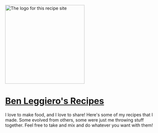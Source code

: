 
<a href="https://Recipes.BenLeggiero.me"><img src="https://Recipes.BenLeggiero.me/images/Social-Preview.png" alt="The logo for this recipe site" height="256" /></a>


# [Ben Leggiero's Recipes](Recipes.BenLeggiero.me) #

I love to make food, and I love to share! Here's some of my recipes that I made. Some evolved from others, some were just me throwing stuff together. Feel free to take and mix and do whatever you want with them!
